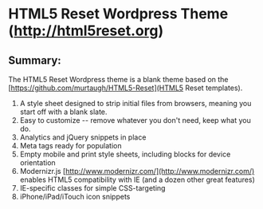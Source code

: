#  HTML5 Reset Wordpress Theme (http://html5reset.org)

## Summary:

The HTML5 Reset Wordpress theme is a blank theme based on the [https://github.com/murtaugh/HTML5-Reset](HTML5 Reset templates).

1. A style sheet designed to strip initial files from browsers, meaning you start off with a blank slate.
2. Easy to customize -- remove whatever you don't need, keep what you do.
3. Analytics and jQuery snippets in place
4. Meta tags ready for population
5. Empty mobile and print style sheets, including blocks for device orientation
6. Modernizr.js [http://www.modernizr.com/](http://www.modernizr.com/) enables HTML5 compatibility with IE (and a dozen other great features)
7. IE-specific classes for simple CSS-targeting
8. iPhone/iPad/iTouch icon snippets